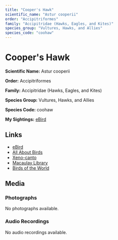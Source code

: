 ```yaml
---
title: "Cooper's Hawk"
scientific_name: "Astur cooperii"
order: "Accipitriformes"
family: "Accipitridae (Hawks, Eagles, and Kites)"
species_group: "Vultures, Hawks, and Allies"
species_code: "coohaw"
---
```


# Cooper's Hawk

**Scientific Name:** Astur cooperii

**Order:** Accipitriformes

**Family:** Accipitridae (Hawks, Eagles, and Kites)

**Species Group:** Vultures, Hawks, and Allies

**Species Code:** coohaw

**My Sightings:** [eBird](https://ebird.org/lifelist?r=world&time=life&spp=coohaw)

## Links
* [eBird](https://ebird.org/species/coohaw) 
* [All About Birds](https://www.allaboutbirds.org/guide/coohaw) 
* [Xeno-canto](https://www.xeno-canto.org/species/astur-cooperii) 
* [Macaulay Library](https://search.macaulaylibrary.org/catalog?taxonCode=coohaw&sort=rating_rank_desc)
* [Birds of the World](https://birdsoftheworld.org/bow/species/coohaw)

## Media
### Photographs
No photographs available.

### Audio Recordings
No audio recordings available.
